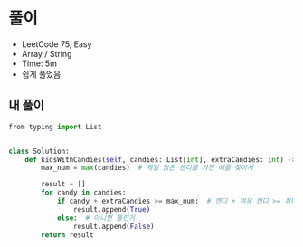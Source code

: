 # 풀이
- LeetCode 75, Easy
- Array / String
- Time: 5m
- 쉽게 풀었음

## 내 풀이
```py
​from typing import List


class Solution:
    def kidsWithCandies(self, candies: List[int], extraCandies: int) -> List[bool]:
        max_num = max(candies)  # 제일 많은 캔디를 가진 애를 찾아서

        result = []
        for candy in candies:
            if candy + extraCandies >= max_num:  # 캔디 + 여유 캔디 >= 최대캔디  이면 조건이 맞고
                result.append(True)
            else:  # 아니면 틀린거
                result.append(False)
        return result
```